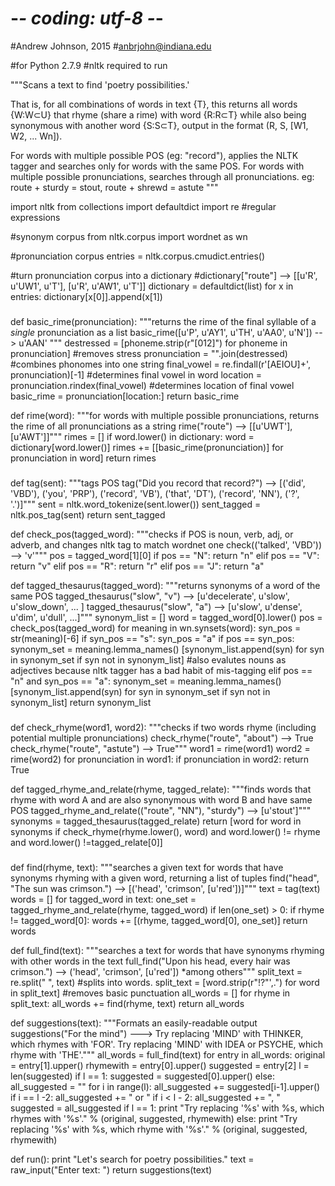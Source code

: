# -*- coding: utf-8 -*-

#Andrew Johnson, 2015
#anbrjohn@indiana.edu

#for Python 2.7.9
#nltk required to run

"""Scans a text to find 'poetry possibilities.'

That is, for all combinations of words in text {T},
this returns all words {W:W⊂U}  that rhyme (share a rime) with word {R:R⊂T}
while also being synonymous with another word {S:S⊂T},
output in the format (R, S, [W1, W2, ... Wn]).

For words with multiple possible POS (eg: "record"),
applies the NLTK tagger and searches only for words with the same POS.
For words with multiple possible pronunciations, searches through all pronunciations. eg:
route + sturdy = stout, 
route + shrewd = astute
"""

import nltk
from collections import defaultdict
import re #regular expressions

#synonym corpus
from nltk.corpus import wordnet as wn

#pronunciation corpus
entries = nltk.corpus.cmudict.entries()

#turn pronunciation corpus into a dictionary
#dictionary["route"] --> [[u'R', u'UW1', u'T'], [u'R', u'AW1', u'T']]
dictionary = defaultdict(list)
for x in entries:
    dictionary[x[0]].append(x[1])

###

def basic_rime(pronunciation):
    """returns the rime of the final syllable of a *single* pronunciation as a list
    basic_rime([u'P', u'AY1', u'TH', u'AA0', u'N']) --> u'AAN' """
    destressed = [phoneme.strip(r"[012]") for phoneme in pronunciation] #removes stress
    pronunciation = "".join(destressed) #combines phonomes into one string
    final_vowel = re.findall(r'[AEIOU]+', pronunciation)[-1] #determines final vowel in word
    location = pronunciation.rindex(final_vowel) #determines location of final vowel
    basic_rime = pronunciation[location:]
    return basic_rime

def rime(word):
    """for words with multiple possible pronunciations,
    returns the rime of all pronunciations as a string
    rime("route") --> [[u'UWT'], [u'AWT']]"""
    rimes = []
    if word.lower() in dictionary:
        word = dictionary[word.lower()]
        rimes += [[basic_rime(pronunciation)] for pronunciation in word]
    return rimes

###

def tag(sent):
    """tags POS
    tag("Did you record that record?") -->
    [('did', 'VBD'), ('you', 'PRP'), ('record', 'VB'), ('that', 'DT'), ('record', 'NN'), ('?', '.')]"""
    sent = nltk.word_tokenize(sent.lower())
    sent_tagged = nltk.pos_tag(sent)
    return sent_tagged

def check_pos(tagged_word):
    """checks if POS is noun, verb, adj, or adverb, and changes nltk tag to match wordnet one
    check(('talked', 'VBD')) --> 'v'"""
    pos = tagged_word[1][0]
    if pos == "N":
        return "n"
    elif pos == "V":
        return "v"
    elif pos == "R":
        return "r"
    elif pos == "J":
        return "a"

def tagged_thesaurus(tagged_word):
    """returns synonyms of a word of the same POS
    tagged_thesaurus("slow", "v") --> [u'decelerate', u'slow', u'slow_down', ... ]
    tagged_thesaurus("slow", "a") --> [u'slow', u'dense', u'dim', u'dull', ...]"""
    synonym_list = []
    word = tagged_word[0].lower()
    pos = check_pos(tagged_word)
    for meaning in wn.synsets(word):
        syn_pos = str(meaning)[-6]
        if syn_pos == "s":
            syn_pos = "a"
        if pos == syn_pos:
            synonym_set = meaning.lemma_names()
            [synonym_list.append(syn) for syn in synonym_set if syn not in synonym_list]
            #also evalutes nouns as adjectives because nltk tagger has a bad habit of mis-tagging
        elif pos == "n" and syn_pos == "a":
            synonym_set = meaning.lemma_names()
            [synonym_list.append(syn) for syn in synonym_set if syn not in synonym_list]
    return synonym_list

###

def check_rhyme(word1, word2):
    """checks if two words rhyme (including potential multiple pronunciations)
    check_rhyme("route", "about") --> True
    check_rhyme("route", "astute") --> True"""
    word1 = rime(word1)
    word2 = rime(word2)
    for pronunciation in word1:
        if pronunciation in word2:
            return True

def tagged_rhyme_and_relate(rhyme, tagged_relate):
    """finds words that rhyme with word A and are also synonymous with word B and have same POS
    tagged_rhyme_and_relate(("route", "NN"), "sturdy") --> [u'stout']"""
    synonyms = tagged_thesaurus(tagged_relate)
    return [word for word in synonyms if
            check_rhyme(rhyme.lower(), word) and word.lower() != rhyme and word.lower() !=tagged_relate[0]]

###

def find(rhyme, text):
    """searches a given text for words that have synonyms rhyming with a given word, returning a list of tuples
     find("head", "The sun was crimson.") --> [('head', 'crimson', [u'red'])]"""
    text = tag(text)
    words = []
    for tagged_word in text:
        one_set = tagged_rhyme_and_relate(rhyme, tagged_word)
        if len(one_set) > 0:
            if rhyme != tagged_word[0]:
                words += [(rhyme, tagged_word[0], one_set)]
    return words

def full_find(text):
    """searches a text for words that have synonyms rhyming with other words in the text
    full_find("Upon his head, every hair was crimson.") --> ('head', 'crimson', [u'red'])  *among others"""
    split_text = re.split(" ", text) #splits into words.
    split_text = [word.strip(r"!?\"\',.") for word in split_text] #removes basic punctuation
    all_words = []
    for rhyme in split_text:
        all_words += find(rhyme, text)
    return all_words

def suggestions(text):
    """Formats an easily-readable output
    suggestions("For the mind") --->
    Try replacing 'MIND' with THINKER, which rhymes with 'FOR'.
    Try replacing 'MIND' with IDEA or PSYCHE, which rhyme with 'THE'."""
    all_words = full_find(text)
    for entry in all_words:
        original = entry[1].upper()
        rhymewith = entry[0].upper()
        suggested = entry[2]
        l = len(suggested)
        if l == 1:
            suggested = suggested[0].upper()
        else:
            all_suggested = ""
            for i in range(l):
                all_suggested += suggested[i-1].upper()
                if i == l -2:
                    all_suggested += " or "
                if i < l - 2:
                    all_suggested += ", "
            suggested = all_suggested
        if l == 1:
            print "Try replacing '%s' with %s, which rhymes with '%s'." % (original, suggested, rhymewith)
        else:
            print "Try replacing '%s' with %s, which rhyme with '%s'." % (original, suggested, rhymewith)


def run():
    print "Let's search for poetry possibilities."
    text = raw_input("Enter text: ")
    return suggestions(text)
